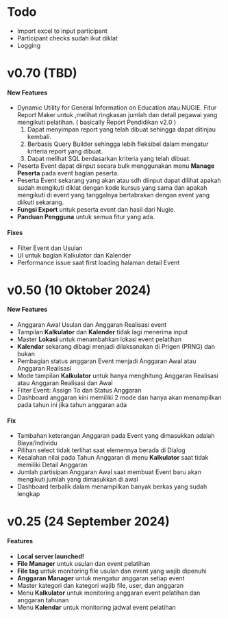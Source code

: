 # Todo
- Import excel to input participant
- Participant checks sudah ikut diklat
- Logging

# v0.70 (TBD)

#### New Features

- Dynamic Utility for General Information on Education atau NUGIE. Fitur Report Maker untuk ,melihat ringkasan jumlah dan detail pegawai yang mengikuti pelatihan. ( basically Report Pendidikan v2.0 )
    1. Dapat menyimpan report yang telah dibuat sehingga dapat ditinjau kembali. 
    2. Berbasis Query Builder sehingga lebih fleksibel dalam mengatur kriteria report yang dibuat.
    3. Dapat melihat SQL berdasarkan kriteria yang telah dibuat.
- Peserta Event dapat diinput secara bulk menggunakan menu **Manage Peserta** pada event bagian peserta.
- Peserta Event sekarang yang akan atau sdh diinput dapat dilihat apakah sudah mengikuti diklat dengan kode kursus yang sama dan apakah mengikuti di event yang tanggalnya bertabrakan dengan event yang diikuti sekarang.
- **Fungsi Export** untuk peserta event dan hasil dari Nugie.
- **Panduan Pengguna** untuk semua fitur yang ada.

#### Fixes

- Filter Event dan Usulan
- UI untuk bagian Kalkulator dan Kalender
- Performance issue saat first loading halaman detail Event

# v0.50 (10 Oktober 2024)

#### New Features

- Anggaran Awal Usulan dan Anggaran Realisasi event
- Tampilan **Kalkulator** dan **Kalender** tidak lagi menerima input
- Master **Lokasi** untuk menambahkan lokasi event pelatihan
- **Kalendar** sekarang dibagi menjadi dilaksanakan di Prigen (PRNG) dan bukan
- Pembagian status anggaran Event menjadi Anggaran Awal atau Anggaran Realisasi
- Mode tampilan **Kalkulator** untuk hanya menghitung Anggaran Realisasi atau Anggaran Realisasi dan Awal
- Filter Event: Assign To dan Status Anggaran
- Dashboard anggaran kini memiliki 2 mode dan hanya akan menampilkan pada tahun ini jika tahun anggaran ada

#### Fix

- Tambahan keterangan Anggaran pada Event yang dimasukkan adalah Biaya/Individu
- Pilihan select tidak terlihat saat elemennya berada di Dialog
- Kesalahan nilai pada Tahun Anggaran di menu **Kalkulator** saat tidak memiliki Detail Anggaran
- Jumlah partisipan Anggaran Awal saat membuat Event baru akan mengikuti jumlah yang dimasukkan di awal
- Dashboard terbalik dalam menampilkan banyak berkas yang sudah lengkap

# v0.25 (24 September 2024)

#### Features

- **Local server launched!**
- **File Manager** untuk usulan dan event pelatihan
- **File tag** untuk monitoring file usulan dan event yang wajib dipenuhi
- **Anggaran Manager** untuk mengatur anggaran setiap event
- Master kategori dan kategori wajib file, user, dan anggaran
- Menu **Kalkulator** untuk monitoring anggaran event pelatihan dan anggaran tahunan
- Menu **Kalendar** untuk monitoring jadwal event pelatihan
